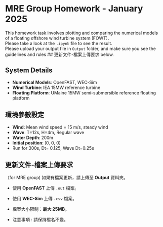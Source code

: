 # MRE Group Homework - January 2025
This homework task involves plotting and comparing the numerical models of a floating offshore wind turbine system (FOWT).  
Please take a look at the `.ipynb` file to see the result.  
Please upload your output file in `Output` folder, and make sure you see the guidelines and rules ## 更新文件-檔案上傳要求 below.

## **System Details**
- **Numerical Models**: OpenFAST, WEC-Sim  
- **Wind Turbine**: IEA 15MW reference turbine  
- **Floating Platform**: UMaine 15MW semi-submersible reference floating platform  


## **環境參數設定**
- **Wind**: Mean wind speed = 15 m/s, steady wind
- **Wave**: T=12s, H=4m, Regular wave
- **Water Depth**: 200m 
- **Initial position**: (0, 0, 0)
- Run for 300s, Dt= 0.125,  Wave Dt=0.25s


## 更新文件-檔案上傳要求
（for MRE group) 如果有檔案更新，請上傳至 **Output** 資料夾。
- 使用 **OpenFAST** 上傳 `.out` 檔案。
- 使用 **WEC-Sim** 上傳 `.csv` 檔案。
- 檔案大小限制：**最大 25MB**。

- 注意事項 : 請保持檔名不變。
